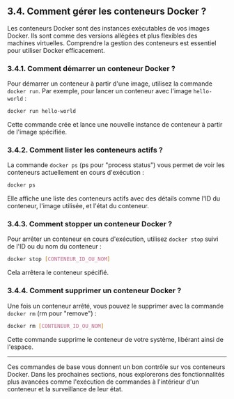 ## 3.4. Comment gérer les conteneurs Docker ?

Les conteneurs Docker sont des instances exécutables de vos images Docker. Ils sont comme des versions allégées et plus flexibles des machines virtuelles. Comprendre la gestion des conteneurs est essentiel pour utiliser Docker efficacement.

### 3.4.1. Comment démarrer un conteneur Docker ?

Pour démarrer un conteneur à partir d'une image, utilisez la commande `docker run`. Par exemple, pour lancer un conteneur avec l'image `hello-world` :

```bash
docker run hello-world
```

Cette commande crée et lance une nouvelle instance de conteneur à partir de l'image spécifiée.

### 3.4.2. Comment lister les conteneurs actifs ?

La commande `docker ps` (ps pour "process status") vous permet de voir les conteneurs actuellement en cours d'exécution :

```bash
docker ps
```

Elle affiche une liste des conteneurs actifs avec des détails comme l'ID du conteneur, l'image utilisée, et l'état du conteneur.

### 3.4.3. Comment stopper un conteneur Docker ?

Pour arrêter un conteneur en cours d'exécution, utilisez `docker stop` suivi de l'ID ou du nom du conteneur :

```bash
docker stop [CONTENEUR_ID_OU_NOM]
```

Cela arrêtera le conteneur spécifié.

### 3.4.4. Comment supprimer un conteneur Docker ?

Une fois un conteneur arrêté, vous pouvez le supprimer avec la commande `docker rm` (rm pour "remove") :

```bash
docker rm [CONTENEUR_ID_OU_NOM]
```

Cette commande supprime le conteneur de votre système, libérant ainsi de l'espace.

---

Ces commandes de base vous donnent un bon contrôle sur vos conteneurs Docker. Dans les prochaines sections, nous explorerons des fonctionnalités plus avancées comme l'exécution de commandes à l'intérieur d'un conteneur et la surveillance de leur état.


